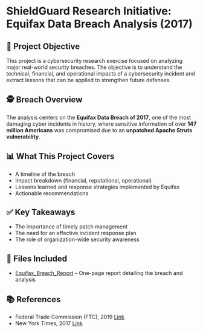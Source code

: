 # ShieldGuard Research Initiative: Equifax Data Breach Analysis (2017)

## 📌 Project Objective

This project is a cybersecurity research exercise focused on analyzing major real-world security breaches. The objective is to understand the technical, financial, and operational impacts of a cybersecurity incident and extract lessons that can be applied to strengthen future defenses.

## 🕵️ Breach Overview

The analysis centers on the **Equifax Data Breach of 2017**, one of the most damaging cyber incidents in history, where sensitive information of over **147 million Americans** was compromised due to an **unpatched Apache Struts vulnerability**.

## 📊 What This Project Covers

- A timeline of the breach
- Impact breakdown (financial, reputational, operational)
- Lessons learned and response strategies implemented by Equifax
- Actionable recommendations

## ✅ Key Takeaways

- The importance of timely patch management
- The need for an effective incident response plan
- The role of organization-wide security awareness

## 📁 Files Included

- [Equifax_Breach_Report](https://github.com/Ecbrendan/Cybersecurity-Portfolio/blob/main/3MTT-Cybersecurity-Program/Major-Cybersecurity-Breach-and-Impact-(Equifax%20Data%20Breach)/RESEARCH%20OF%20EQIFAX%20DATA%20BREACH.pdf) – One-page report detailing the breach and analysis

## 📚 References

- Federal Trade Commission (FTC), 2019 [Link](https://www.ftc.gov/news-events/news/press-releases/2019/07/equifax-pay-575-million-part-settlement-ftc-cfpb-states-related-2017-data-breach)
- New York Times, 2017 [Link](https://www.nytimes.com/2017/09/08/business/equifax.html)

